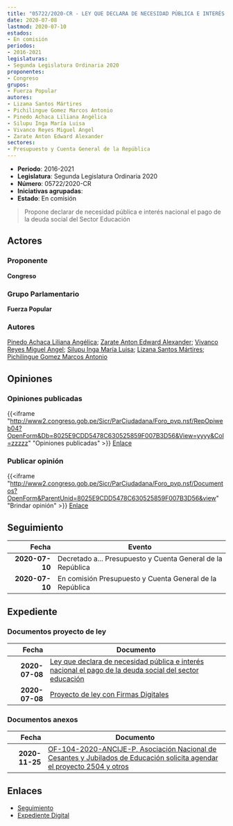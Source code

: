 ```yaml
---
title: "05722/2020-CR - LEY QUE DECLARA DE NECESIDAD PÚBLICA E INTERÉS NACIONAL EL PAGO DE LA DEUDA SOCIAL DEL SECTOR EDUCACIÓN"
date: 2020-07-08
lastmod: 2020-07-10
estados:
- En comisión
periodos:
- 2016-2021
legislaturas:
- Segunda Legislatura Ordinaria 2020
proponentes:
- Congreso
grupos:
- Fuerza Popular
autores:
- Lizana Santos Mártires
- Pichilingue Gomez Marcos Antonio
- Pinedo Achaca Liliana Angélica
- Silupu Inga María Luisa
- Vivanco Reyes Miguel Angel
- Zarate Anton Edward Alexander
sectores:
- Presupuesto y Cuenta General de la República
---
```

- **Periodo**: 2016-2021
- **Legislatura**: Segunda Legislatura Ordinaria 2020
- **Número**: 05722/2020-CR
- **Iniciativas agrupadas**: 
- **Estado**: En comisión

> Propone declarar de necesidad pública e interés nacional el pago de la deuda social del Sector Educación


## Actores

### Proponente

**Congreso**

### Grupo Parlamentario

**Fuerza Popular**

### Autores

[Pinedo Achaca Liliana Angélica](mailto:mailto:lpinedoa@congreso.gob.pe); [Zarate Anton Edward Alexander](mailto:mailto:ezarate@congreso.gob.pe); [Vivanco Reyes Miguel Angel](mailto:mailto:mvivanco@congreso.gob.pe); [Silupu Inga María Luisa](mailto:mailto:msilupu@congreso.gob.pe); [Lizana Santos Mártires](mailto:mailto:mlizana@congreso.gob.pe); [Pichilingue Gomez Marcos Antonio](mailto:mailto:mpichilingue@congreso.gob.pe)

## Opiniones

### Opiniones publicadas

{{<iframe "http://www2.congreso.gob.pe/Sicr/ParCiudadana/Foro_pvp.nsf/RepOpiweb04?OpenForm&Db=8025E9CDD5478C630525859F007B3D56&View=yyyy&Col=zzzzz" "Opiniones publicadas" >}}
[Enlace](http://www2.congreso.gob.pe/Sicr/ParCiudadana/Foro_pvp.nsf/RepOpiweb04?OpenForm&Db=8025E9CDD5478C630525859F007B3D56&View=yyyy&Col=zzzzz)

### Publicar opinión

{{<iframe "http://www2.congreso.gob.pe/Sicr/ParCiudadana/Foro_pvp.nsf/Documentos?OpenForm&ParentUnid=8025E9CDD5478C630525859F007B3D56&view" "Brindar opinión" >}}
[Enlace](http://www2.congreso.gob.pe/Sicr/ParCiudadana/Foro_pvp.nsf/Documentos?OpenForm&ParentUnid=8025E9CDD5478C630525859F007B3D56&view)


## Seguimiento

| Fecha | Evento |
|------:|--------|
| **2020-07-10** | Decretado a... Presupuesto y Cuenta General de la República |
| **2020-07-10** | En comisión Presupuesto y Cuenta General de la República |

## Expediente

### Documentos proyecto de ley

| Fecha | Documento |
|------:|-----------|
| **2020-07-08** | [Ley que declara de necesidad pública e interés nacional el pago de la deuda social del sector educación](http://www.leyes.congreso.gob.pe/Documentos/2016_2021/Proyectos_de_Ley_y_de_Resoluciones_Legislativas/PL05722-20200708.pdf) |
| **2020-07-08** | [Proyecto de ley con Firmas Digitales](http://www.leyes.congreso.gob.pe/Documentos/2016_2021/Proyectos_de_Ley_y_de_Resoluciones_Legislativas/Proyectos_Firmas_digitales/PL05722.pdf) |

### Documentos anexos

| Fecha | Documento |
|------:|-----------|
| **2020-11-25** | [OF-104-2020-ANCIJE-P, Asociación Nacional de Cesantes y Jubilados de Educación solicita agendar el proyecto 2504 y otros](http://www.leyes.congreso.gob.pe/Documentos/2016_2021/Oficios/Otras_Instituciones/OF-104-2020-ANCIJE-P.pdf) |

## Enlaces

- [Seguimiento](http://www2.congreso.gob.pe/Sicr/TraDocEstProc/CLProLey2016.nsf/f7fff46988ca05b1052578e100829cc7/2b146b096b36cde0052585a000070c6d?OpenDocument)
- [Expediente Digital](http://www2.congreso.gob.pe/Sicr/TraDocEstProc/Expvirt_2011.nsf/visbusqptramdoc1621/05722?opendocument)

